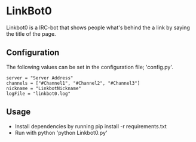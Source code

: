 # LinkBot0

Linkbot0 is a IRC-bot that shows people what's behind the a link by saying the title of the page.


## Configuration

The following values can be set in the configuration file; 'config.py'.

    server = "Server Address"
    channels = ["#Channel1", "#Channel2", "#Channel3"]
    nickname = "LinkbotNickname" 
    logFile = "linkbot0.log"

## Usage
- Install dependencies by running pip install -r requirements.txt
- Run with python 'python Linkbot0.py'
